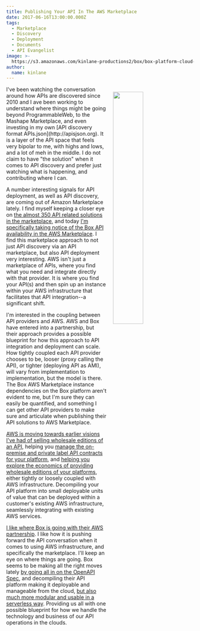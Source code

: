 ```yaml
---
title: Publishing Your API In The AWS Marketplace
date: 2017-06-16T13:00:00.000Z
tags:
  - Marketplace
  - Discovery
  - Deployment
  - Documents
  - API Evangelist
image: >-
  https://s3.amazonaws.com/kinlane-productions2/box/box-platform-cloud-content-management-apis-aws-marketplace.png
author:
  name: kinlane
---
```

<p><img src="https://s3.amazonaws.com/kinlane-productions2/box/box-platform-cloud-content-management-apis-aws-marketplace.png" align="right" width="40%" style="padding: 15px;" /></p>
I've been watching the conversation around how APIs are discovered since 2010 and I ave been working to understand where things might be going beyond ProgrammableWeb, to the Mashape Marketplace, and even investing in my own [API discovery format APIs.json](http://apisjson.org). It is a layer of the API space that feels very bipolar to me, with highs and lows, and a lot of meh in the middle. I do not claim to have "the solution" when it comes to API discovery and prefer just watching what is happening, and contributing where I can.

A number interesting signals for API deployment, as well as API discovery,  are coming out of Amazon Marketplace lately. I find myself keeping a closer eye on [the almost 350 API related solutions in the marketplace](https://aws.amazon.com/marketplace/search/results?searchTerms=API&page=1&ref_=nav_search_box), and today [I'm specifically taking notice of the Box API availability in the AWS Marketplace](https://aws.amazon.com/marketplace/pp/B06XY1XHGV/?ref=_ptnr_awsblg). I find this marketplace approach to not just API discovery via an API marketplace, but also API deployment very interesting. AWS isn't just a marketplace of APIs, where you find what you need and integrate directly with that provider. It is where you find your API(s) and then spin up an instance within your AWS infrastructure that facilitates that API integration--a significant shift.

I'm interested in the coupling between API providers and AWS. AWS and Box have entered into a partnership, but their approach provides a possible blueprint for how this approach to API integration and deployment can scale. How tightly coupled each API provider chooses to be, looser (proxy calling the API), or tighter (deploying API as AMI), will vary from implementation to implementation, but the model is there. The Box AWS Marketplace instance dependencies on the Box platform aren't evident to me, but I'm sure they can easily be quantified, and something I can get other API providers to make sure and articulate when publishing their API solutions to AWS Marketplace.

[AWS is moving towards earlier visions I've had of selling wholesale editions of an API](http://apievangelist.com/2014/01/30/what-will-it-take-to-sell-my-api-as-a-wholesale-resource/), helping you [manage the on-premise and private label API contracts for your platform](http://apievangelist.com/2017/04/25/your-wholesale-api-for-sale-in-the-major-api-marketplaces/), and [helping you explore the economics of providing wholesale editions of your platforms](http://apievangelist.com/2017/01/03/exploring-the-economics-of-wholesale-and-retail-algorithmic-apis/), either tightly or loosely coupled with AWS infrastructure. Decompiling your API platform into small deployable units of value that can be deployed within a customer's existing AWS infrastructure, seamlessly integrating with existing AWS services.

[I like where Box is going with their AWS partnership](https://developer.box.com/page/box-platform-and-aws). I like how it is pushing forward the API conversation when it comes to using AWS infrastructure, and specifically the marketplace. I'll keep an eye on where things are going. Box seems to be making all the right moves lately [by going all in on the OpenAPI Spec](http://apievangelist.com/2017/05/22/box-goes-all-in-on-openapi/), and decompiling their API platform making it deployable and manageable from the cloud, [but also much more modular and usable in a serverless way](http://apievangelist.com/2017/06/16/serverless-blueprints-for-your-api/). Providing us all with one possible blueprint for how we handle the technology and business of our API operations in the clouds.